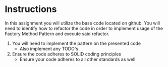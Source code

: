 # Instructions
In this assignment you will utilize the base code located on github. You will need to identify how to refactor the code in order to implement usage of the Factory Method Pattern and execute said refactor.

1) You will need to implement the pattern on the presented code
   - Also implement any TODO's
2) Ensure the code adheres to SOLID coding principles
    - Ensure your code adheres to all other standards as well